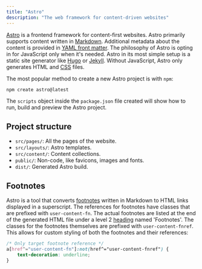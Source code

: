 ```yaml
---
title: "Astro"
description: "The web framework for content-driven websites"
---
```


[Astro](https://astro.build/) is a frontend framework for content-first websites.
Astro primarily supports content written in [Markdown](markdown).
Additional metadata about the content is provided in [YAML front matter](yaml-front-matter).
The philosophy of Astro is opting in for JavaScript only when it's needed.
Astro in its most simple setup is a static site generator
like [Hugo](https://gohugo.io/) or [Jekyll](https://jekyllrb.com/).
Without JavaScript, Astro only generates HTML and [CSS](css) files.

The most popular method to create a new Astro project is with `npm`:

```sh
npm create astro@latest
```

The `scripts` object inside the `package.json` file created will show
how to run, build and preview the Astro project.

## Project structure

* `src/pages/`: All the pages of the website.
* `src/layouts/`: Astro templates.
* `src/content/`: Content collections.
* `public/`: Non-code, like favicons, images and fonts.
* `dist/`: Generated Astro build.

## Footnotes

Astro is a tool that converts [footnotes](footnote) written
in Markdown to HTML links displayed in a superscript.
The references for footnotes have classes
that are prefixed with `user-content-fn`.
The actual footnotes are listed at the end of the generated HTML file
under a level 2 [heading](markdown#headings) named 'Footnotes'.
The classes for the footnotes themselves are prefixed with `user-content-fnref`.
This allows for custom styling of both the footnotes and their references:

```css
/* Only target footnote reference */
a[href^="user-content-fn"]:not(href^="user-content-fnref") {
    text-decoration: underline;
}
```
